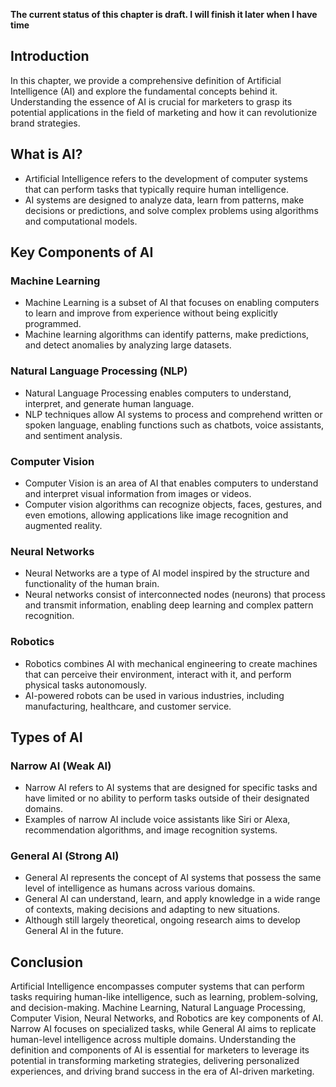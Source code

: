 **The current status of this chapter is draft. I will finish it later when I have time**

Introduction
------------

In this chapter, we provide a comprehensive definition of Artificial Intelligence (AI) and explore the fundamental concepts behind it. Understanding the essence of AI is crucial for marketers to grasp its potential applications in the field of marketing and how it can revolutionize brand strategies.

What is AI?
-----------

* Artificial Intelligence refers to the development of computer systems that can perform tasks that typically require human intelligence.
* AI systems are designed to analyze data, learn from patterns, make decisions or predictions, and solve complex problems using algorithms and computational models.

Key Components of AI
--------------------

### Machine Learning

* Machine Learning is a subset of AI that focuses on enabling computers to learn and improve from experience without being explicitly programmed.
* Machine learning algorithms can identify patterns, make predictions, and detect anomalies by analyzing large datasets.

### Natural Language Processing (NLP)

* Natural Language Processing enables computers to understand, interpret, and generate human language.
* NLP techniques allow AI systems to process and comprehend written or spoken language, enabling functions such as chatbots, voice assistants, and sentiment analysis.

### Computer Vision

* Computer Vision is an area of AI that enables computers to understand and interpret visual information from images or videos.
* Computer vision algorithms can recognize objects, faces, gestures, and even emotions, allowing applications like image recognition and augmented reality.

### Neural Networks

* Neural Networks are a type of AI model inspired by the structure and functionality of the human brain.
* Neural networks consist of interconnected nodes (neurons) that process and transmit information, enabling deep learning and complex pattern recognition.

### Robotics

* Robotics combines AI with mechanical engineering to create machines that can perceive their environment, interact with it, and perform physical tasks autonomously.
* AI-powered robots can be used in various industries, including manufacturing, healthcare, and customer service.

Types of AI
-----------

### Narrow AI (Weak AI)

* Narrow AI refers to AI systems that are designed for specific tasks and have limited or no ability to perform tasks outside of their designated domains.
* Examples of narrow AI include voice assistants like Siri or Alexa, recommendation algorithms, and image recognition systems.

### General AI (Strong AI)

* General AI represents the concept of AI systems that possess the same level of intelligence as humans across various domains.
* General AI can understand, learn, and apply knowledge in a wide range of contexts, making decisions and adapting to new situations.
* Although still largely theoretical, ongoing research aims to develop General AI in the future.

Conclusion
----------

Artificial Intelligence encompasses computer systems that can perform tasks requiring human-like intelligence, such as learning, problem-solving, and decision-making. Machine Learning, Natural Language Processing, Computer Vision, Neural Networks, and Robotics are key components of AI. Narrow AI focuses on specialized tasks, while General AI aims to replicate human-level intelligence across multiple domains. Understanding the definition and components of AI is essential for marketers to leverage its potential in transforming marketing strategies, delivering personalized experiences, and driving brand success in the era of AI-driven marketing.
